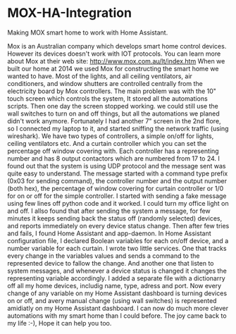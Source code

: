 # MOX-HA-Integration
Making MOX smart home to work with Home Assistant.

Mox is an Australian company which develops smart home control devices.
However its devices doesn't work with IOT protocols.
You can learn more about Mox at their web site: http://www.mox.com.au/lt/index.htm
When we built our home at 2014 we used Mox for constructing the smart home we wanted to have.
Most of the lights, and all ceiling ventilators, air conditioners, and window shutters are controlled centrally from the electricity board by Mox controllers.
The main problem was with the 10" touch screen which controls the system, It stored all the automations scripts.
Then one day the screen stopped working. we could still use the wall switches to turn on and off things, but all the automations we planed didn't work anymore.
Fortunately I had another 7" screen in the 2nd flore, so I connected my laptop to it, and started sniffing the network traffic (using wireshark).
We have two types of controllers, a simple on/off for lights, ceiling ventilators etc. And a curtain controller which you can set the percentage off window covering with.
Each controller has a representing number and has 8 output contactors which are numbered from 17 to 24.
I found out that the system is using UDP protocol and the message sent was quite easy to understand.
The message started with a command type prefix (0x03 for sending command), the controller number and the output number (both hex), the percentage of window covering for curtain controller or 1/0 for on or off for the simple controller.
I started with sending a fake message using few lines off python code and it worked. I could turn my office light on and off.
I allso found that after sending the system a message, for few minutes it keeps sending back the status off (randomly selected) devices, and reports immediately on every device status change.
Then after few tries and fails, I found Home Assistant and app-daemon.
In Home Assistant configuration file, I declared Boolean variables for each on/off device, and a number variable for each curtain.
I wrote two little services. One that tracks every change in the variables values and sends a command to the represented device to fallow the change. And another one that listen to system messages, and whenever a device status is changed it changes the representing variable accordingly.
I added a separate file with a dictionarry off all my home devices, includig name, type, adress and port.
Now every change of any variable on my Home Assistant dashboard is turning devices on or off, and avery manual change (using wall switches) is represented amidiatly on my Home Assistant dashboard.
I can now do much more clever automations with my smart home than I could before.
The joy came back to my life :-), Hope it can help you too.